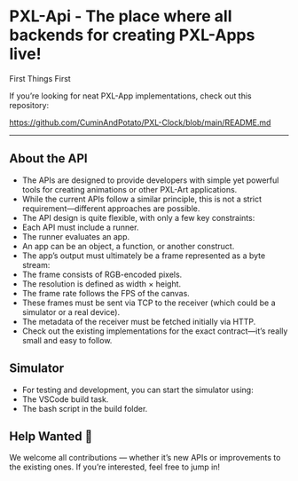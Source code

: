 # PXL-Api - The place where all backends for creating PXL-Apps live!

First Things First

If you’re looking for neat PXL-App implementations, check out this repository:

https://github.com/CuminAndPotato/PXL-Clock/blob/main/README.md

---

## About the API

-   The APIs are designed to provide developers with simple yet powerful tools for creating animations or other PXL-Art applications.
-   While the current APIs follow a similar principle, this is not a strict requirement—different approaches are possible.
-   The API design is quite flexible, with only a few key constraints:
-   Each API must include a runner.
-   The runner evaluates an app.
-   An app can be an object, a function, or another construct.
-   The app’s output must ultimately be a frame represented as a byte stream:
-   The frame consists of RGB-encoded pixels.
-   The resolution is defined as width × height.
-   The frame rate follows the FPS of the canvas.
-   These frames must be sent via TCP to the receiver (which could be a simulator or a real device).
-   The metadata of the receiver must be fetched initially via HTTP.
-   Check out the existing implementations for the exact contract—it’s really small and easy to follow.

## Simulator

-   For testing and development, you can start the simulator using:
-   The VSCode build task.
-   The bash script in the build folder.

## Help Wanted 🙏

We welcome all contributions — whether it’s new APIs or improvements to the existing ones. If you’re interested, feel free to jump in!
